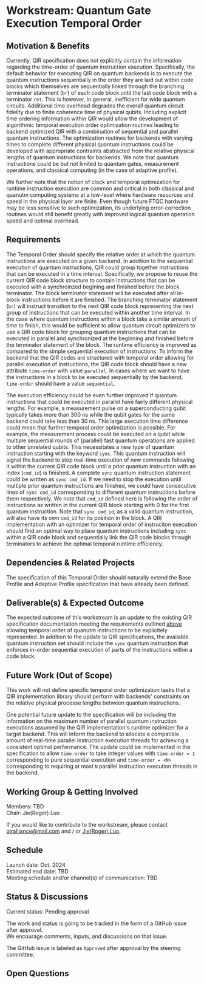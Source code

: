 # Workstream: Quantum Gate Execution Temporal Order

## Motivation & Benefits

Currently, QIR specification does not explicitly contain 
the information regarding the time-order of quantum instruction execution.
Specifically, the default behavior for executing QIR on quantum backends 
is to execute the quantum instructions sequentially in the order they are
laid out within code blocks which themselves are sequentially linked 
through the branching terminator statement (`br`) of each code block 
until the last code block with a terminator `ret`. This is however, 
in general, inefficient for wide quantum circuits. Additional time 
overhead degrades the overall quantum circuit fidelity due to finite 
coherence time of physical qubits. Including explicit time ordering 
information within QIR would allow the development of algorithmic temporal 
execution order optimization routines leading to backend optimized QIR with 
a combination of sequential and parallel quantum instructions. The 
optimization routines for backends with varying times to complete different 
physical quantum instructions could be developed with appropriate contraints 
abstracted from the relative physical lengths of quantum instructions for 
backends. We note that quantum instructions could be but not limited to 
quantum gates, measurement operations, and classical computing 
(in the case of adaptive profile).

We further note that the notion of clock and temporal optimization for runtime 
instruction execution are common and critical in both classical and quanutm 
computing systems at a low-level where hardware resources and speed in the 
physical layer are finite. Even though future FTQC hardware may be less 
sensitive to such optimization, its underlying error-correction routines 
would still benefit greatly with improved logical quantum operation 
speed and optimal overhead. 

## Requirements

The Temporal Order should specify the relative order at which the quantum
instructions are executed on a given backend. In addition to the sequential
execution of quantum instructions, QIR could group together instructions
that can be executed in a time interval. Specifically, we propose to 
reuse the current QIR code block structure to contain instructions 
that can be executed with a synchroinzed begining and finished before 
the block terminator. The block terminator statement will be executed 
after all in-block instructions before it are finished. The branching 
terminator statement (`br`) will instruct transition to the next QIR 
code block representing the next group of instructions that can be executed 
within another time interval. In the case where quantum instructions within 
a block take a similar amount of time to finish, this would be sufficient 
to allow quantum circuit optimizers to use a QIR code block for grouping 
quantum instructions that can be executed in parallel and synchronized at 
the beginning and finished before the terminator statement of the block. 
The runtime efficiency is improved as compared to the simple sequential 
execution of instructions. To inform the backend that the QIR codes are 
structured with temporal order allowing for parallel execution of instructions, 
the QIR code block should have a new attribute `time-order` with value `parallel`. 
In cases where we want to have the instructions in a block to be executed 
sequentially by the backend, `time-order` should have a value `sequential`.  

The execution efficiency could be even further improved if quantum instructions
that could be executed in parallel have fairly different physical lengths. 
For example, a measurement pulse on a superconducting qubit typically takes 
more than 300 ns while the qubit gates for the same backend could take less 
than 30 ns. This large execution time difference could mean that further temporal 
order optimization is possible. For example, the measurement process could be 
executed on a qubit while multiple sequential rounds of (parallel) fast quantum 
operations are applied to other unrelated qubits. This necessitates a new type 
of quantum instruction starting with the keyword `sync`. This quantum instruction 
will signal the backend to stop real-time execution of new commands following it 
within the current QIR code block until a prior quantum instruction with an index 
(`cmd_id`) is finished. A complete `sync` quantum instruction statement could be 
written as `sync cmd_id`. If we need to stop the execution until multiple prior 
quantum instructions are finished, we could have consecutive lines of `sync cmd_id` 
corresponding to different quantum instructions before them respectively. 
We note that `cmd_id` defined here is following the order of instructions as written 
in the current QIR block starting with 0 for the first quantum instruction. 
Note that `sync cmd_id`, as a valid quantum instruction, will also have its own 
`cmd_id` for its position in the block. A QIR implementation with an optimizer for 
temporal order of instruciton execution should find an optimal way to place quantum 
instructions including `sync` within a QIR code block and sequentially link the QIR 
code blocks through terminators to achieve the optimal temporal runtime efficiency.


## Dependencies & Related Projects

The specification of this Temporal Order should naturally
extend the Base Profile and Adaptive Profile specification that have already been defined.

## Deliverable(s) & Expected Outcome

The expected outcome of this workstream is an update to the existing QIR
specification documentation meeting the requirements outlined [above](#requirements) 
allowing temporal order of quanutm instructions to be explicitely represented. 
In addition to the update to QIR specifications, the available quantum instruction 
set should include the `sync` quantum instruction that enforces in-order sequential 
execution of parts of the instructions within a code block.

## Future Work (Out of Scope)

This work will not define specific temporal order optimization tasks that a QIR 
implementation library should perform with backends' constraints on the relative 
physical processe lengths between quantum instructions. 

One potential future update to the specification will be including the information 
on the maximum number of parallel quantum instruction executions assumed by the QIR 
implementation's runtime optimizer for a target backend. This will inform the backend 
to allocate a compatible amount of real-time parallel instruction execution threads 
for achieving a consistent optimal performance. The update could be implemented in the 
specification to allow `time-order` to take integer values with `time-order = 1` 
corresponding to pure sequential execution and `time-order = <N>` corresponding to 
requiring at most `N` parallel instruction execution threads in the backend.

## Working Group & Getting Involved

Members: TBD <br/>
Chair: Jie(Roger) Luo

If you would like to contribute to the workstream, please contact
[qiralliance@mail.com](mailto:qiralliance@mail.com) and / or
[Jie(Roger) Luo](mailto:jie.roger.luo@gmail.com).

## Schedule

Launch date: Oct. 2024 <br/>
Estimated end date: TBD<br/>
Meeting schedule and/or channel(s) of communication: TBD

## Status & Discussions

Current status: Pending approval

The work and status is going to be tracked in the form of a GitHub issue after approval.
<br/>
We encourage comments, inputs, and discussions on that issue.

The GitHub issue is labeled as `Approved` after approval by the steering
committee.

## Open Questions
